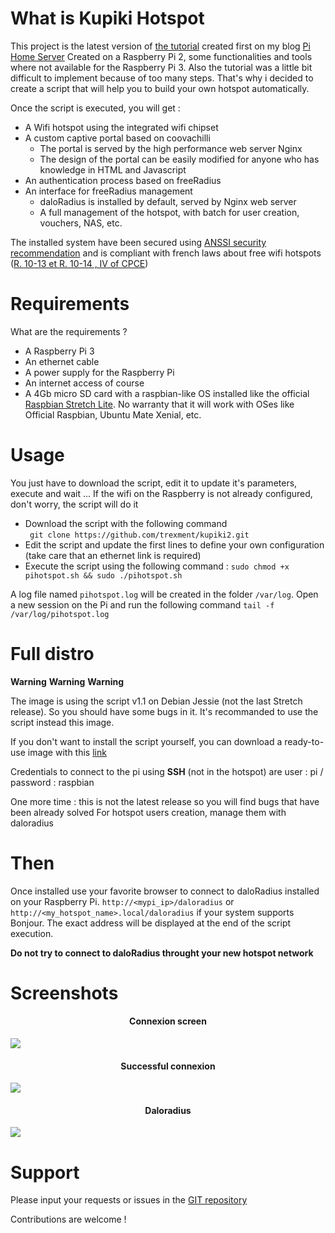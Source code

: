 What is Kupiki Hotspot
==================

This project is the latest version of [the tutorial](http://www.pihomeserver.fr/2015/08/05/raspberry-pi-coovachilli-et-freeradius-pour-un-hotspot-wifi-avec-portail-captif/) created first on my blog [Pi Home Server](http://www.pihomeserver.fr)
Created on a Raspberry Pi 2, some functionalities and tools where not available for the Raspberry Pi 3. Also the tutorial was a little bit difficult to
implement because of too many steps. That's why i decided to create a script that will help you to build your own hotspot automatically.

Once the script is executed, you will get :
- A Wifi hotspot using the integrated wifi chipset
- A custom captive portal based on coovachilli
    - The portal is served by the high performance web server Nginx
    - The design of the portal can be easily modified for anyone who has knowledge in HTML and Javascript    
- An authentication process based on freeRadius
- An interface for freeRadius management
    - daloRadius is installed by default, served by Nginx web server
    - A full management of the hotspot, with batch for user creation, vouchers, NAS, etc.

The installed system have been secured using [ANSSI security recommendation](https://www.ssi.gouv.fr/uploads/IMG/cspn/anssi-cspn_2009-04fr.pdf) and is compliant with french laws about free wifi hotspots ([R. 10-13 et R. 10-14 , IV of CPCE](https://www.cdse.fr/wifi-et-conservation-des-donnees))

Requirements
============

What are the requirements ?
- A Raspberry Pi 3
- An ethernet cable
- A power supply for the Raspberry Pi
- An internet access of course
- A 4Gb micro SD card with a raspbian-like OS installed like the official [Raspbian Stretch Lite](https://www.raspberrypi.org/downloads/raspbian/). No warranty that it will work with OSes like Official Raspbian, Ubuntu Mate Xenial, etc.

Usage
=====

You just have to download the script, edit it to update it's parameters, execute and wait ... If the wifi on the Raspberry is not already configured, don't worry, the script will do it

- Download the script with the following command   
` git clone https://github.com/trexment/kupiki2.git`
- Edit the script and update the first lines to define your own configuration (take care that an ethernet link is required)
- Execute the script using the following command :
` sudo chmod +x pihotspot.sh && sudo ./pihotspot.sh `

A log file named `pihotspot.log` will be created in the folder `/var/log`. Open a new session on the Pi and run the following command `tail -f /var/log/pihotspot.log`

Full distro
====

**Warning**
**Warning**
**Warning**

The image is using the script v1.1 on Debian Jessie (not the last Stretch release). So you should have some bugs in it. It's recommanded to use the script instead this image.

If you don't want to install the script yourself, you can download a ready-to-use image with this [link](https://drive.google.com/file/d/0B5CzDtjmXSaySVNPZ1A1VkYtVFk/view?usp=sharing)

Credentials to connect to the pi using **SSH** (not in the hotspot) are user : pi / password : raspbian

One more time : this is not the latest release so you will find bugs that have been already solved
For hotspot users creation, manage them with daloradius

Then
=====
Once installed use your favorite browser to connect to daloRadius installed on your Raspberry Pi.
` http://<mypi_ip>/daloradius ` or ` http://<my_hotspot_name>.local/daloradius ` if your system supports Bonjour.
The exact address will be displayed at the end of the script execution.

**Do not try to connect to daloRadius throught your new hotspot network**

Screenshots
=======

<h4 align="center">Connexion screen</h4>
<img src="http://www.pihomeserver.fr/hosting/portalConnect.png">
<h4 align="center">Successful connexion</h4>
<img src="http://www.pihomeserver.fr/hosting/portalConnected.png">
<h4 align="center">Daloradius</h4>
<img src="http://www.pihomeserver.fr/hosting/daloradius.png">

Support
=======

Please input your requests or issues in the [GIT repository](https://github.com/pihomeserver/Kupiki-Hotspot-Script/issues)

Contributions are welcome !
